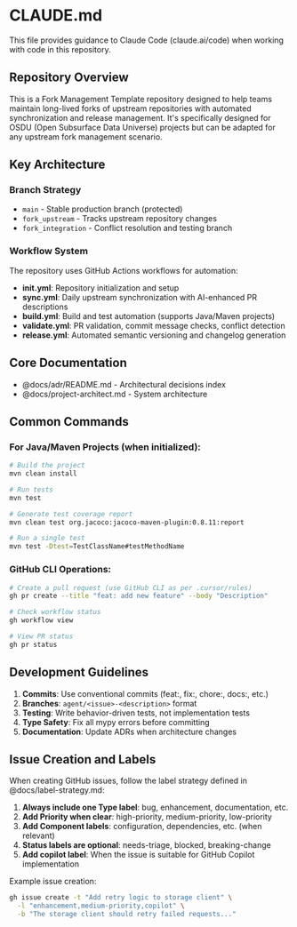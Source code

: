 # CLAUDE.md

This file provides guidance to Claude Code (claude.ai/code) when working with code in this repository.

## Repository Overview

This is a Fork Management Template repository designed to help teams maintain long-lived forks of upstream repositories with automated synchronization and release management. It's specifically designed for OSDU (Open Subsurface Data Universe) projects but can be adapted for any upstream fork management scenario.

## Key Architecture

### Branch Strategy
- `main` - Stable production branch (protected)
- `fork_upstream` - Tracks upstream repository changes
- `fork_integration` - Conflict resolution and testing branch

### Workflow System
The repository uses GitHub Actions workflows for automation:
- **init.yml**: Repository initialization and setup
- **sync.yml**: Daily upstream synchronization with AI-enhanced PR descriptions
- **build.yml**: Build and test automation (supports Java/Maven projects)
- **validate.yml**: PR validation, commit message checks, conflict detection
- **release.yml**: Automated semantic versioning and changelog generation

## Core Documentation

- @docs/adr/README.md - Architectural decisions index
- @docs/project-architect.md - System architecture

## Common Commands

### For Java/Maven Projects (when initialized):
```bash
# Build the project
mvn clean install

# Run tests
mvn test

# Generate test coverage report
mvn clean test org.jacoco:jacoco-maven-plugin:0.8.11:report

# Run a single test
mvn test -Dtest=TestClassName#testMethodName
```

### GitHub CLI Operations:
```bash
# Create a pull request (use GitHub CLI as per .cursor/rules)
gh pr create --title "feat: add new feature" --body "Description"

# Check workflow status
gh workflow view

# View PR status
gh pr status
```

## Development Guidelines

1. **Commits**: Use conventional commits (feat:, fix:, chore:, docs:, etc.)
2. **Branches**: `agent/<issue>-<description>` format
3. **Testing**: Write behavior-driven tests, not implementation tests
4. **Type Safety**: Fix all mypy errors before committing
5. **Documentation**: Update ADRs when architecture changes

## Issue Creation and Labels

When creating GitHub issues, follow the label strategy defined in @docs/label-strategy.md:

1. **Always include one Type label**: bug, enhancement, documentation, etc.
2. **Add Priority when clear**: high-priority, medium-priority, low-priority
3. **Add Component labels**: configuration, dependencies, etc. (when relevant)
4. **Status labels are optional**: needs-triage, blocked, breaking-change
5. **Add copilot label**: When the issue is suitable for GitHub Copilot implementation

Example issue creation:
```bash
gh issue create -t "Add retry logic to storage client" \
  -l "enhancement,medium-priority,copilot" \
  -b "The storage client should retry failed requests..."
```
